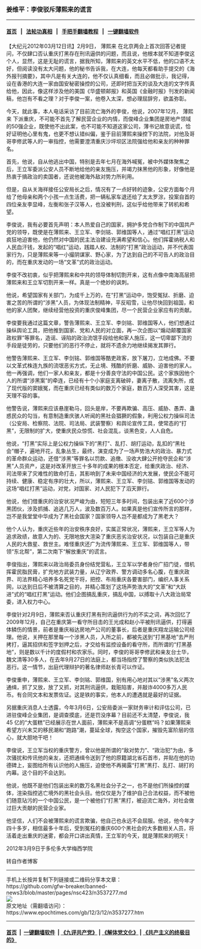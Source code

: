 ### 姜维平：李俊驳斥薄熙来的谎言
------------------------

#### [首页](https://github.com/gfw-breaker/banned-news3/blob/master/README.md) &nbsp;&nbsp;|&nbsp;&nbsp; [法轮功真相](https://github.com/begood0513/basic/blob/master/README.md)  &nbsp;&nbsp;|&nbsp;&nbsp; [手把手翻墙教程](https://github.com/gfw-breaker/guides/wiki)  &nbsp;&nbsp;|&nbsp;&nbsp; [一键翻墙软件](https://github.com/gfw-breaker/nogfw/blob/master/README.md)  



<div><p>
 【大纪元2012年03月12日讯】2月9日，
 <ok href="https://www.epochtimes.com/gb/tag/%E8%96%84%E7%86%99%E6%9D%A5.html">
  薄熙来
 </ok>
 在北京两会上首次回答记者提问，不仅肆口否认重庆打黑存在刑讯逼供的问题，而且说，他根本就不知道李俊这个人，显然，这是无耻的谎言，据我所知，薄熙来的英文水平不低，他的口语不太好，但阅读没有太大问题，他的秘书告诉我，在大连，他每天都看助手提交的《海外报刊摘要》，其中凡是有关大连的，他不仅认真细看，而且必做批示，我记得，设在香港的大连一家由国安秘密操控的公司，还即时把当天的谈及大连的文字传真给他，因此，像这样涉及他的美国《华盛顿邮报》和英国《金融时报》刊发的新闻稿，他岂有不看之理？对于李俊一案，他卷入太深，想必理屈辞穷，欲盖弥彰。
</p>
<p>
 今天，就此事，本人电话采访了目前流亡海外的李俊，他说，2007年12月，
 <ok href="https://www.epochtimes.com/gb/tag/%E8%96%84%E7%86%99%E6%9D%A5.html">
  薄熙来
 </ok>
 下派重庆，不可能不首先了解民营企业的内情，而俊峰企业集团是房地产领域的50强企业，既使他不出此案，也不可能不知道这家公司，薄书记故意说谎，恰好证明他心里有鬼，也更不想认错纠偏，鉴于目前薄熙来操控下的法院，对他及哥哥李修武等人的一审指控，他需要澄清重庆沙坪坝区法院强给他和亲友的种种罪名。
</p>
<p>
 首先，他说，自从他逃出中国，特别是去年七月在海外喊冤，被中外媒体聚焦之后，王立军委派公安人员不断地给他的亲友施压，并竭力抹黑他的形象，好像他是热衷于搞政治的卖国者，还说他被海外敌对势力所利用。
</p>
<p>
 但是，自从关海祥接任公安局长之后，情况有了一点好转的迹象，公安方面每个月给了他母亲和两个小孩一点生活费，把一辆私家车退还给了太太罗淙，投案自首的四位亲友李显峰，左衡和张子汉等人，也没被判刑，这似乎给他带来了转机和希望。
</p>
<p>
 李俊说，我有必要首先声明：本人热爱自己的国家，拥护多党合作制下的中国共产党的领导，既使是在薄熙来、王立军、李剑铭、郭维国等人，通过“唱红打黑”运动疯狂地迫害他，他仍然对中国的民主法治建设充满希望和信心。他们挥霍纳税人和人民血汗钱，发起的“唱红”运动，践踏人权、法制的“打黑”政治运动，并不代表国家行为，只是薄熙来等一小撮阴谋家、野心家，为了达到自己的不可告人的政治目的，而在重庆发动的一场“文革”式的政治运动。
</p>
<p>
 李俊不改初衷，似乎把薄熙来和中共的领导体制切割开来，这有点像中南海高层把薄熙来和王立军切割开来一样。真是一个绝妙的讽刺。
</p>
<p>
 他说，希望国家有关部门，为成千上万的，在“打黑”运动中，饱受冤狱、折磨、迫害之苦的所谓的“涉黑”人员，为体现法制精神，平反昭雪，让他尽快回到祖国，和他的家人团聚，继续经营他投资的重庆俊峰集团，尽一个民营企业家应有的贡献。
</p>
<p>
 李俊要我通过这篇文章，警告薄熙来、王立军、李剑铭、郭维国等人，他们想通过操纵舆论工具，把他推到国家、党和人民的对立面，再一次企图以“煽动颠覆国家政权罪”等罪名，造谣、诬陷的政治流氓手段给他和家人施压，这一切卑鄙下流的手段是徒劳的，只要他们的恶行不停止，就将不遗余力地继续揭发其罪行。
</p>
<p>
 他警告薄熙来、王立军、李剑铭、郭维国等酷吏政客，放下屠刀，立地成佛。不要以文革式株连九族的流氓恶劣方式，无止境、残酷的折磨、威胁、迫害他的家人。他一再强调，他们一家人和亲友，都是十分善良守法的中国公民。这个家族因他个人的所谓“涉黑案”的牵连，已经有十个小家庭支离破碎，妻离子散，流离失所，成了现代版的窦娥冤，而在重庆已经有类似的数万个家庭，数百万人深受其害，这是天理不容的事。
</p>
<p>
 他警告说，薄熙来应该悬崖勒马，回头是岸，不要再欺骗、高压、威胁、愚弄、蛊惑民众的勾当，有意制造重庆骇人听闻的黑社会猖獗的假象，利用公权力操纵司法（公安局、检察院、法院、司法局、武装警察）和舆论宣传工具，使常态的“打黑”，无限制的扩大，使重庆民众惊慌、社会混乱，谈黑色变，人人自危。
</p>
<p>
 他说，“打黑”实际上是公权力操纵下的“黑打”、乱打、胡打运动，乱扣的“黑社会”帽子，遍地开花，乱象丛生，最终，演变成为了一场声势浩大的政治、暴力式的革命群众运动，还借“涉黑”等罪名以罚款、追缴、没收大肆公开抢夺民企和“涉黑”人员资产，这是对改革开放三十多年的成果的根本否定，给重庆政治、经济、司法带来了灾难性的致命打击，其影响到了未来中国经济的大发展，使民企不能可持续、健康、稳定有序的壮大，所以，薄熙来、王立军、李剑铭、郭维国等发动的这场“唱红打黑”运动，对党，对国家、对人民犯下了滔天罪行。
</p>
<p>
 他说，他们借重庆的治安状况严峻为由，短短三年多时间，包装出来了近600个涉黑团伙，涉及抓捕、追逃几万人，波及数百万人。如果真是他们宣传所言的那样，岂不是我堂堂中华成为了黑社会国家？国家领导人岂不是都成为了黑老大？
</p>
<p>
 他个人认为，重庆近些年的治安秩序良好，实属正常状况，薄熙来，王立军等人为追求政绩，故意人为的、无限地放大渲染了重庆恶劣治安状况，以包装自己是重庆人民的大救星、救世主。难怪重庆还广为流传薄熙来、王立军、郭维国等人，带领“东北帮”，第二次南下“解放重庆”的谎言。
</p>
<p>
 李俊指出，薄熙来以政治局委员身份结党营私，王立军以学者身份广招门徒，借机挥霍民脂民膏，扩充地方武装力量，从辽宁政界、警方调动多名心腹，在重庆政界、司法界精心培养多名死党干将，把控、布局重庆各要害部门，编织人事关系网，以达到日后不被清算之目的，并精心策划了这场声势浩大的“文革”和“大跃进”式的“唱红打黑”运动。他们企图搞乱重庆，搞乱中国，以搏取十八大政治局常委，进入权力中心。
</p>
<p>
 李俊针对2月9日，薄熙来否认重庆打黑有刑讯逼供行为的不实之词，再次回忆了2009年12月，自己在重庆第一看守所目击的王光成和赵小平被刑讯逼供，打得遍体鳞伤的情景，前者是重庆裕达房地产公司的董事长，后者是重庆翔龙运输公司经理。他说，关押在那里每一个涉黑人员，入所之前，都被先送到“打黑基地”去严刑拷打，逼其招供和签字划押之后，才交给有监控设备的看守所，而所谓的“打黑基地”，则是数以千计的度假村和农家乐。同时，李俊的哥哥李修武和亲友台士华，魏文清等30多人，在去年9月27日的法庭上，都当场指控了警察的类似执法犯法恶行。这一情节，出庭代理辩护的著名律师赵长青可以作证。
</p>
<p>
 李俊重申，薄熙来、王立军、李剑铭、郭维国，别有用心地对其以“涉黑”名义两次通缉，抓了又放，放了又抓，对其刑讯逼供，栽赃陷害，并敲诈4000多万人民币。有合同文本和发票佐证。这是铁的事实，他本人的遭遇就是最好的证据。
</p>
<p>
 另据重庆消息人士透露，今年3月6日，公安局委派一家财务审计和评估公司，已进驻俊峰企业集团，是调查摸底，还是罚没序幕？目前还不太清楚，李俊说，我45 亿的“大蛋糕”已经展示在世人面前，薄熙来不是高调“分蛋糕”吗？如果薄熙来希望方兴未艾的移民潮和“跑路”潮，蔓延全球，掏空这个国家，摧毁先富阶层的信心，就大胆地干吧！
</p>
<p>
 李俊说，王立军当权的重庆警方，曾以他是所谓的“敌对势力”、“政治犯”为由，多次骚扰和传讯他的亲友，还把通缉令送到了他的原籍湖北省石首市，并贴在他的功德碑上，妄图给所有认识他的人施压，迫使他不再揭露“打黑”黑打、乱打、胡打的内幕。这个目的不会达到。
</p>
<p>
 他说，他既不是他们包装出来的数万名黑社会分子之一，也不是他们所操控的媒体，渲染指控逃亡境外的黑社会头目。他仅仅是为了维护自己合法权益，而不被他们随意玷污的一个中国公民，是一个被他们“打黑”黑打，被迫流亡海外，对社会做过巨大贡献的民营企业家。
</p>
<p>
 他坚信，人们不会被薄熙来的谎言欺骗，他自己也永远不会屈服。他说，他今年才四十多岁，相信最多十年后，受到冤枉的重庆600个黑社会的大多数相关人员，将活着走出重庆的迷雾，都会开口讲出真情，王立军的今天，就是薄熙来的明天！
</p>
<p>
 2012年3月9日于多伦多大学梅西学院
</p>
<p>
 转自作者博客
</p>
</div>
<hr/>
手机上长按并复制下列链接或二维码分享本文章：<br/>
https://github.com/gfw-breaker/banned-news3/blob/master/pages/nsc423/n3537277.md <br/>
<a href='https://github.com/gfw-breaker/banned-news3/blob/master/pages/nsc423/n3537277.md'><img src='https://github.com/gfw-breaker/banned-news3/blob/master/pages/nsc423/n3537277.md.png'/></a> <br/>
原文地址（需翻墙访问）：https://www.epochtimes.com/gb/12/3/12/n3537277.htm


------------------------
#### [首页](https://github.com/gfw-breaker/banned-news3/blob/master/README.md) &nbsp;|&nbsp; [一键翻墙软件](https://github.com/gfw-breaker/nogfw/blob/master/README.md) &nbsp;| [《九评共产党》](https://github.com/gfw-breaker/9ping.md/blob/master/README.md#九评之一评共产党是什么) | [《解体党文化》](https://github.com/gfw-breaker/jtdwh.md/blob/master/README.md) | [《共产主义的终极目的》](https://github.com/gfw-breaker/gczydzjmd.md/blob/master/README.md)


<img src='http://gfw-breaker.win/banned-news3/pages/nsc423/n3537277.md' width='0px' height='0px'/>